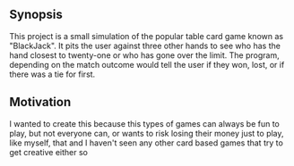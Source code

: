 ## Synopsis

This project is a small simulation of the popular table card game known as "BlackJack". It pits the user against three other 
hands to see who has the hand closest to twenty-one or who has gone over the limit. The program, depending on the match outcome 
would tell the user if they won, lost, or if there was a tie for first.

## Motivation

I wanted to create this because this types of games can always be fun to play, but not everyone can, or wants to risk losing
their money just to play, like myself, that and I haven't seen any other card based games that try to get creative either so

